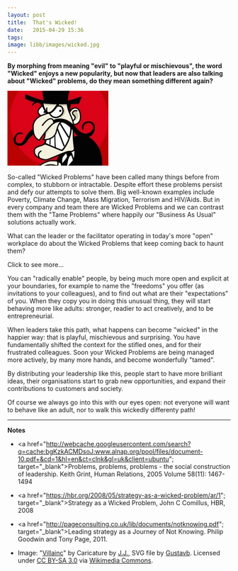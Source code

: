 ```yaml
---
layout: post
title:  That's Wicked!
date:   2015-04-29 15:36
tags:  
image: libb/images/wicked.jpg
---
```


**By morphing from meaning "evil" to "playful or mischievous", the word "Wicked" enjoys a new popularity, but now that leaders are also talking about "Wicked" problems, do they mean something different again?**

![](/libb/images/wicked.jpg)

So-called "Wicked Problems" have been called many things before from complex, to stubborn or intractable. Despite effort these problems persist and defy our attempts to solve them. Big well-known examples include Poverty, Climate Change, Mass Migration, Terrorism and HIV/Aids. But in every company and team there are Wicked Problems and we can contrast them with the "Tame Problems" where happily our "Business As Usual" solutions actually work.

What can the leader or the facilitator operating in today's more "open" workplace do about the Wicked Problems that keep coming back to haunt them?

<div id="restOfArticle" style="display:none">

Next week I am with an organisation that tackles the Wicked Problems associated with poverty, through its programmes across Asia and Africa. In each unbique setting it employs a distinctively "participatory" approach: they bring people together, create common purpose, then find small doable actions everyone can take immediately, and, by learning from what happens in practice, they create rising confidence and a seriously stuck situation actually starts to shift. For example a destitute, pregnant, HIV-positive widow of a miner, joins an association where alongside others, she learns about generating income, then sets up a small shop and with profits is able to buy a computer and a freezer.<br><br>

Curiously I am starting to realise something: that what many of us facilitators do inside organisations is not unlike that. We use a "participatory" approach to unlock energy and get things moving. The only really tricky part is when the leaders are unprepared for what they see starting to happen: people-having-ideas-and-energy can look scarily like things-getting-out-of-control!<br><br>

But here comes a bit of a twist: when leaders get scared about this, how might their organisations unconsciously start to adopt the form of a "Wicked Problem"?<br><br>

For example when our leaders start controlling very tightly, sticking rigidly to their "Business As Usual" methods, bad things often start to happen. Typically the rest of us learn to become stupid, as purposeful as headless poultry, as stifled and silent as stuffed dummies. We can't get any useful response out of colleagues when they are like this, nor can they out of us. So the sackful of familiar business problems arriving each day gets heavier, whether these be loss of share, product failure, lack of innovation, poor morale, departure of staff or whatever. With problems multiplying, root causes become entangled, and soon we enter the "evil" Wicked world!<br><br>

Earlier experience of being in this kind of stifling and frustration is perhaps what has "radicalised" me, and set me on my present path. What path I hear you ask. Well I walk quietly but with a clear mission to "radically enable" people inside organisations. 

</div>
<a onclick="showMoreOrLess(this,'restOfArticle');">Click to see more...</a>

You can "radically enable" people, by being much more open and explicit at your boundaries, for example to name the "freedoms" you offer (as invitations to your colleagues), and to find out what are their "expectations" of you. When they copy you in doing this unusual thing, they will start behaving more like adults: stronger, readier to act creatively, and to be entrepreneurial. 

When leaders take this path, what happens can become "wicked" in the happier way: that is playful, mischievous and surprising. You have fundamentally shifted the context for the stifled ones, and for their frustrated colleagues. Soon your Wicked Problems are being managed more actively, by many more hands, and become wonderfully "tamed". 

By distributing your leadership like this, people start to have more brilliant ideas, their organisations start to grab new opportunities, and expand their contributions to customers and society. 

Of course we always go into this with our eyes open: not everyone will want to behave like an adult, nor to walk this wickedly differenty path!
__________________

<b>Notes</b>

* <a href="http://webcache.googleusercontent.com/search?q=cache:bgKzkACMDsoJ:www.alnap.org/pool/files/document-10.pdf+&cd=1&hl=en&ct=clnk&gl=uk&client=ubuntu"; target="_blank">Problems, problems, problems - the social construction of leadership</a>. Keith Grint, Human Relations, 2005 Volume 58(11): 1467-1494

* <a href="https://hbr.org/2008/05/strategy-as-a-wicked-problem/ar/1"; target="_blank">Strategy as a Wicked Problem</a>, John C Comillus, HBR, 2008 

* <a href="http://pageconsulting.co.uk/lib/documents/notknowing.pdf"; target="_blank">Leading strategy as a Journey of Not Knowing</a>. Philip Goodwin and Tony Page, 2011.

* Image: "<a href="http://commons.wikimedia.org/wiki/File:Villainc.svg#/media/File:Villainc.svg">Villainc</a>" by Caricature by <a href="//en.wikipedia.org/wiki/User:J.J." class="extiw" title="en:User:J.J.">J.J.</a>, SVG file by <a href="//en.wikipedia.org/wiki/User:Gustavb" class="extiw" title="en:User:Gustavb">Gustavb</a>. Licensed under <a title="Creative Commons Attribution-Share Alike 3.0" href="http://creativecommons.org/licenses/by-sa/3.0/">CC BY-SA 3.0</a> via <a href="//commons.wikimedia.org/wiki/">Wikimedia Commons</a>.

